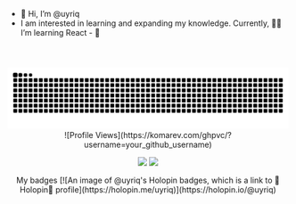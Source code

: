 - 👋 Hi, I’m @uyriq
-  I am interested in learning and expanding my knowledge. Currently, 👀🌱 I’m learning React - 💞️   


<!---
This is a ✨ special ✨ repository because this `README.md` appears on my GitHub profile.
--->
###

<br clear="both">

<p align="center" width="100%">
<picture>
  <source media="(prefers-color-scheme: dark)" srcset="https://raw.githubusercontent.com/uyriq/uyriq/output/github-snake-dark.svg" />
  <source media="(prefers-color-scheme: light)" srcset="https://raw.githubusercontent.com/uyriq/uyriq/output/github-snake.svg" />
  <img alt="github-snake" src="https://raw.githubusercontent.com/uyriq/uyriq/output/github-snake.svg" />
</picture>
  ![Profile Views](https://komarev.com/ghpvc/?username=your_github_username)
</p>
<p align="center">
  <img src="https://github-readme-stats.vercel.app/api?username=uyriq&show_icons=true&theme=dark"/>
  <img src="https://github-readme-streak-stats.herokuapp.com/?user=uyriq&theme=dark"/> 
</p>

<p align="center">
My badges
[![An image of @uyriq's Holopin badges, which is a link to 🪽Holopin🪽 profile](https://holopin.me/uyriq)](https://holopin.io/@uyriq)


<!-- link references -->
 
</p>
